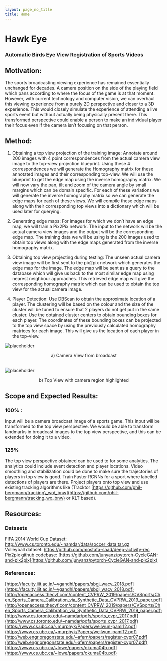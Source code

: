 ```yaml
---
layout: page_no_title
title: Home
---
```


# Hawk Eye
### Automatic Birds Eye View Registration of Sports Videos

## Motivation:
The sports broadcasting viewing experience has remained essentially unchanged for decades. A camera position on the side of the playing field which pans according to where the focus of the game is at that moment. However, with current technology and computer vision, we can overhaul this viewing experience from a purely 2D perspective and closer to a 3D experience. This would closely simulate the experience of attending a live sports event but without actually being physically present there. This transformed perspective could enable a person to make an individual player their focus even if the camera isn’t focusing on that person. 

## Method:


1. Obtaining a top view projection of the training image:
Annotate around 200 images with 4 point correspondences from the actual camera view image to the top-view projection blueprint.
Using these 4 correspondences we will generate the Homography matrix for these annotated images and their corresponding top-view.
We will use the blueprint to get the edge map using the inverse homography matrix.
We will now vary the pan, tilt and zoom of the camera angle by small margins which can be domain specific. For each of these variations we will generate the inverse homography matrix so we can generate the edge maps for each of these views.
We will compile these edge maps along with their corresponding top views into a dictionary which will be used later for querying.

2. Generating edge maps:
For images for which we don’t have an edge map, we will train a Pix2Pix network.
The input to the network will be the actual camera view images and the output will be the corresponding edge map. The training data we will be using is the 200 images used to obtain top views along with the edge maps generated from the inverse homography matrix. 

3. Obtaining top view projecting during testing:
The unseen actual camera view image will be first sent to the pix2pix network which generates the edge map for the image.
The edge map will be sent as a query to the database which will give us back to the most similar edge map using nearest neighbour approaches.
This retrieved edge map will give the corresponding homography matrix which can be used to obtain the top view for the actual camera image.

4. Player Detection:
Use DBScan to obtain the approximate location of a player. The clustering will be based on the colour and the size of the cluster will be tuned to ensure that 2 players do not get put in the same cluster.
Use the obtained cluster centers to obtain bounding boxes for each player.
The coordinates of these bounding boxes can be projected to the top view space by using the previously calculated homography matrices for each image. This will give us the location of each player in the top-view.


![placeholder]({{site.baseurl}}public/camera_view.jpg "Camera View")
<center>a) Camera View from broadcast</center>  
<br/>

![placeholder]({{site.baseurl}}public/top_view.png "Top View")
<center>b) Top View with camera region highlighted</center>

## Scope and Expected Results:

### 100% :
Input will be a camera broadcast image of a sports game.
This input will be transformed to the top view perspective.
We would be able to transform landmarks in broadcast images to the top view perspective, and this can be extended for doing it to a video.

### 125%
The top view perspective obtained can be used to for some analytics. The analytics could include event detection and player locations.
Video smoothing and stabilization could be done to make sure the trajectories of players in top view is good.
Train Faster RCNNs for a sport where labelled detections of players are there. Project players onto top view and use existing tracking algorithms like (Tracktor [https://github.com/phil-bergmann/tracking\_wo\_bnw](https://github.com/phil-bergmann/tracking_wo_bnw) or KLT based).

## Resources:
### Datasets
FIFA 2014 World Cup Dataset: [http://www.cs.toronto.edu/~namdar/data/soccer_data.tar.gz ](http://www.cs.toronto.edu/~namdar/data/soccer_data.tar.gz )  
Volleyball dataset: [https://github.com/mostafa-saad/deep-activity-rec ](https://github.com/mostafa-saad/deep-activity-rec )  
Pix2pix github codebase: [https://github.com/junyanz/pytorch-CycleGAN-and-pix2pix](https://github.com/junyanz/pytorch-CycleGAN-and-pix2pix)


### References:
[https://faculty.iiit.ac.in/~vgandhi/papers/sbgj_wacv_2018.pdf](https://faculty.iiit.ac.in/~vgandhi/papers/sbgj_wacv_2018.pdf)  
[http://openaccess.thecvf.com/content_CVPRW_2019/papers/CVSports/Chen_Sports_Camera_Calibration_via_Synthetic_Data_CVPRW_2019_paper.pdf](http://openaccess.thecvf.com/content_CVPRW_2019/papers/CVSports/Chen_Sports_Camera_Calibration_via_Synthetic_Data_CVPRW_2019_paper.pdf)  
[http://www.cs.toronto.edu/~namdar/pdfs/sports_cvpr_2017.pdf](http://www.cs.toronto.edu/~namdar/pdfs/sports_cvpr_2017.pdf)  
[https://www.cs.ubc.ca/~murphyk/Papers/weilwun-pami12.pdf](https://www.cs.ubc.ca/~murphyk/Papers/weilwun-pami12.pdf)  
[http://web.engr.oregonstate.edu/~afern/papers/register-cvpr07.pdf](http://web.engr.oregonstate.edu/~afern/papers/register-cvpr07.pdf)  
[https://www.cs.ubc.ca/~lowe/papers/okuma04b.pdf](https://www.cs.ubc.ca/~lowe/papers/okuma04b.pdf)

